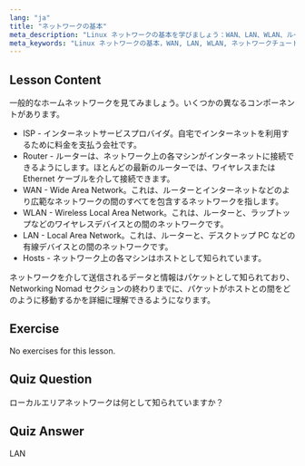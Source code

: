 ```yaml
---
lang: "ja"
title: "ネットワークの基本"
meta_description: "Linux ネットワークの基本を学びましょう：WAN、LAN、WLAN、ルーター、ホストを理解します。この初心者向けガイドでネットワーキングの旅を始めましょう！"
meta_keywords: "Linux ネットワークの基本，WAN, LAN, WLAN, ネットワークチュートリアル，初心者向け Linux, ネットワーキングガイド，Linux の概念"
---
```


## Lesson Content

一般的なホームネットワークを見てみましょう。いくつかの異なるコンポーネントがあります。

- ISP - インターネットサービスプロバイダ。自宅でインターネットを利用するために料金を支払う会社です。
- Router - ルーターは、ネットワーク上の各マシンがインターネットに接続できるようにします。ほとんどの最新のルーターでは、ワイヤレスまたは Ethernet ケーブルを介して接続できます。
- WAN - Wide Area Network。これは、ルーターとインターネットなどのより広範なネットワークの間のすべてを包含するネットワークを指します。
- WLAN - Wireless Local Area Network。これは、ルーターと、ラップトップなどのワイヤレスデバイスとの間のネットワークです。
- LAN - Local Area Network。これは、ルーターと、デスクトップ PC などの有線デバイスとの間のネットワークです。
- Hosts - ネットワーク上の各マシンはホストとして知られています。

ネットワークを介して送信されるデータと情報はパケットとして知られており、Networking Nomad セクションの終わりまでに、パケットがホストとの間をどのように移動するかを詳細に理解できるようになります。

## Exercise

No exercises for this lesson.

## Quiz Question

ローカルエリアネットワークは何として知られていますか？

## Quiz Answer

LAN
